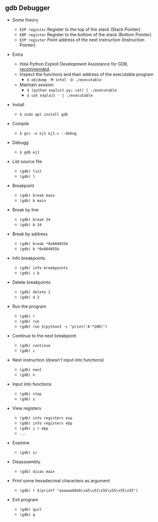 ## gdb Debugger

* Some theory
    * `ESP register` Register to the top of the stack (Stack Pointer)
    * `EBP register` Register to the bottom of the stack (Bottom Pointer)
    * `EIP register` Point address of the next instruction (Instruction Pointer)

* Extra
    * `PEDA` Python Exploit Development Assistance for GDB, [recommended](https://github.com/longld/peda).
    * Inspect the functions and their address of the executable program
        * `$ objdump -M intel -D ./executable ` 
    * Maintain session
        * `$ (python exploit.py; cat) | ./executable`
        * `$ cat exploit - | ./executable`

* Install
    * `$ sudo apt install gdb`

* Compile
    * `$ gcc -o ej1 ej1.c --debug`

* Debugg
    * `$ gdb ej1`

* List source file
    * `(gdb) list`
    * `(gdb) l`

* Breakpoint
    * `(gdb) break main`
    * `(gdb) b main`

* Break by line
    * `(gdb) break 24`
    * `(gdb) b 24`

* Break by address
	* `(gdb) break *0x804855b`
	* `(gdb) b *0x804855b`

* Info breakpoints
	* `(gdb) info breakpoints`
	* `(gdb) i b`

* Delete breakpoints
	* `(gdb) delete 2`
	* `(gdb) d 2`

* Run the program
    * `(gdb) r`
    * `(gdb) run`
    * `(gdb) run $(python3 -c "print('A'*200)")`

* Continue to the next breakpoint
    * `(gdb) continue`
    * `(gdb) c`

* Next instruction (doesn't input into functions)
    * `(gdb) next`
    * `(gdb) n`

* Input into functions
    * `(gdb) step`
    * `(gdb) s`

* View registers
    * `(gdb) info registers esp`
    * `(gdb) info registers ebp`
    * `(gdb) i r ebp`
    * `...`

* Examine
    * `(gdb) x/`

* Disasssembly
    * `(gdb) disas main`

* Print some hexadecimal characters as argument
    * `(gdb) r $(printf "aaaaaabbbb\xa5\x51\x55\x55\x55\x55")`

* Exit program
    * `(gdb) quit`
    * `(gdb) q`
